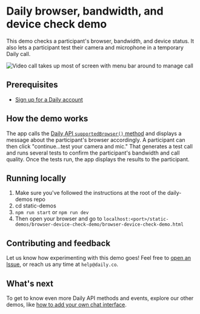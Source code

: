 # Daily browser, bandwidth, and device check demo
This demo checks a participant's browser, bandwidth, and device status. It also lets a participant test their camera and microphone in a temporary Daily call. 

![Video call takes up most of screen with menu bar around to manage call](./screenshot-browser-device-test-demo.gif)

## Prerequisites 
* [Sign up for a Daily account](https://dashboard.daily.co/signup)

## How the demo works 
The app calls the [Daily API `supportedBrowser()` method](https://docs.daily.co/reference#-supportedbrowser) and displays a message about the participant's browser accordingly. A participant can then click "continue...test your camera and mic." That generates a test call and runs several tests to confirm the participant's bandwidth and call quality. Once the tests run, the app displays the results to the participant. 

## Running locally 
1. Make sure you've followed the instructions at the root of the daily-demos repo
2. cd static-demos
3. `npm run start` or `npm run dev`
4. Then open your browser and go to `localhost:<port>/static-demos/browser-device-check-demo/browser-device-check-demo.html`

## Contributing and feedback 
Let us know how experimenting with this demo goes! Feel free to [open an Issue](https://github.com/daily-co/daily-demos/issues), or reach us any time at `help@daily.co`.

## What's next 
To get to know even more Daily API methods and events, explore our other demos, like [how to add your own chat interface](https://github.com/daily-co/daily-demos/tree/main/static-demos/simple-chat-demo).